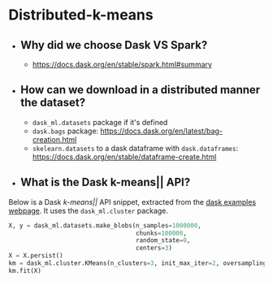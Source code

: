 # Distributed-k-means

- ## Why did we choose Dask VS Spark?
  - https://docs.dask.org/en/stable/spark.html#summary
- ## How can we download in a distributed manner the dataset?
  - ``dask_ml.datasets`` package if it's defined
  - ``dask.bags`` package: https://docs.dask.org/en/latest/bag-creation.html
  - ``skelearn.datasets`` to a dask dataframe with ``dask.dataframes``: https://docs.dask.org/en/stable/dataframe-create.html
- ## What is the Dask k-means|| API?
Below is a Dask _k-means||_ API snippet, extracted from the [dask examples webpage](https://examples.dask.org/machine-learning/training-on-large-datasets.html?highlight=k%20means). It uses the ``dask_ml.cluster`` package.
``` python
X, y = dask_ml.datasets.make_blobs(n_samples=1000000,
                                   chunks=100000,
                                   random_state=0,
                                   centers=3)
X = X.persist()
km = dask_ml.cluster.KMeans(n_clusters=3, init_max_iter=2, oversampling_factor=10)
km.fit(X)
```
